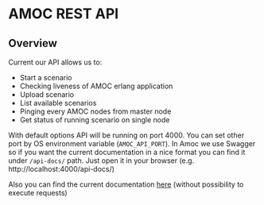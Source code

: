 AMOC REST API
==

Overview
--

Current our API allows us to:
* Start a scenario
* Checking liveness of AMOC erlang application
* Upload scenario
* List available scenarios
* Pinging every AMOC nodes from master node
* Get status of running scenario on single node

With default options API will be running on port 4000. You can set other port by OS environment variable (`AMOC_API_PORT`).
In Amoc we use Swagger so if you want the current documentation in a nice format you can find it under `/api-docs/` path.
Just open it in your browser (e.g. http://localhost:4000/api-docs/)

Also you can find the current documentation [here](https://rawcdn.githack.com/esl/amoc/732de77/priv/swagger_ui/index.html)
(without possibility to execute requests)
